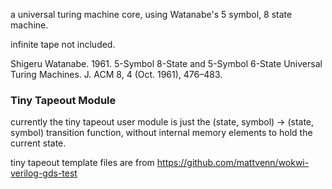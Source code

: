 a universal turing machine core, using Watanabe's 5 symbol, 8 state machine.

infinite tape not included.

Shigeru Watanabe. 1961. 5-Symbol 8-State and 5-Symbol 6-State Universal Turing Machines. J. ACM 8, 4 (Oct. 1961), 476–483.

### Tiny Tapeout Module

currently the tiny tapeout user module is just the (state, symbol) -> (state,
symbol) transition function, without internal memory elements to hold the
current state.

tiny tapeout template files are from https://github.com/mattvenn/wokwi-verilog-gds-test
